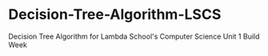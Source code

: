 # Decision-Tree-Algorithm-LSCS
Decision Tree Algorithm for Lambda School's Computer Science Unit 1 Build Week
